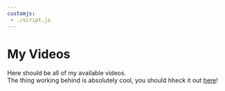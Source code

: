 ```yaml
---
customjs:
 - ./script.js
---
```


# My Videos

Here should be all of my available videos.  
The thing working behind is absolutely cool, you should hheck it out [here](https://github.com/Dogeon188/dogeon188.github.io)\!

<div id="videos" style="display:flex,flex-wrap:wrap,justify-content:flex-end"></div>

